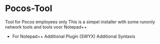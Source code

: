 # Pocos-Tool
Tool for Pocos employees only
This is a simpel installer with some runonly network tools
and tools voor Notepad++
- For Notepad++
Additional Plugin (SWYX)
Additional Syntaxis

